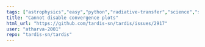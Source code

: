 ```yaml
---
tags: ["astrophysics","easy","python","radiative-transfer","science","supernova"]
title: "Cannot disable convergence plots"
html_url: "https://github.com/tardis-sn/tardis/issues/2917"
user: "atharva-2001"
repo: "tardis-sn/tardis"
---
```


